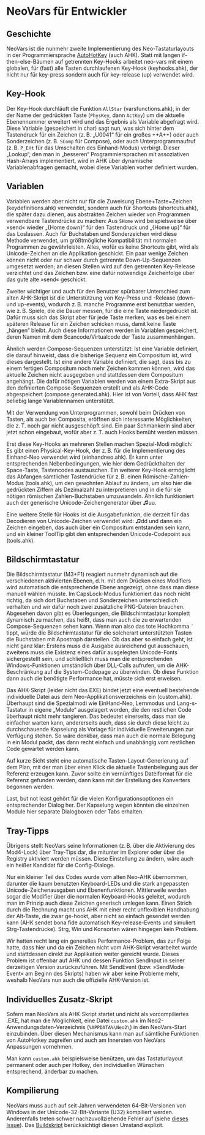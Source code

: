 # NeoVars für Entwickler

## Geschichte
NeoVars ist die nunmehr zweite Implementierung des Neo-Tastaturlayouts in der Programmiersprache [AutoHotKey](https://www.autohotkey.com/) (auch AHK). Statt mit langen if-then-else-Bäumen auf getrennten Key-Hooks arbeitet neo-vars mit einem globalen, für (fast) alle Tasten durchlaufenen Key-Hook (keyhooks.ahk), der nicht nur für key-press sondern auch für key-release (up) verwendet wird.

## Key-Hook
Der Key-Hook durchläuft die Funktion `AllStar` (varsfunctions.ahk), in der der Name der gedrückten Taste (`PhysKey`, dann `ActKey`) um die aktuelle Ebenennummer erweitert wird und das Ergebnis als Variable abgefragt wird. Diese Variable (gespeichert in char) sagt nun, was sich hinter dem Tastendruck für ein Zeichen (z. B. „U0041“ für ein großes ++A++) oder auch Sonderzeichen (z. B. `SComp` für Compose), oder auch Unterprogrammaufruf (z. B. `P_EHt` für das Umschalten des Einhand-Modus) verbirgt. Dieser „Lookup“, den man in „besseren“ Programmiersprachen mit assoziativen Hash-Arrays implementiert, wird in AHK über dynamische Variablenabfragen gemacht, wobei diese Variablen vorher definiert wurden.

## Variablen
Variablen werden aber nicht nur für die Zuweisung Ebene+Taste=Zeichen (keydefinitions.ahk) verwendet, sondern auch für Shortcuts (shortcuts.ahk), die später dazu dienen, aus abstrakten Zeichen wieder von Programmen verwendbare Tastendrücke zu machen: Aus `SHome` wird beispielsweise über »send« wieder „{Home down}“ für den Tastendruck und „{Home up}“ für das Loslassen. Auch für Buchstaben und Sonderzeichen wird diese Methode verwendet, um größtmögliche Kompatibilität mit normalen Programmen zu gewährleisten. Alles, wofür es keine Shortcuts gibt, wird als Unicode-Zeichen an die
Applikation geschickt. Ein paar wenige Zeichen können nicht oder nur schwer durch getrennte Down-Up-Sequenzen umgesetzt werden; an diesen Stellen wird auf den getrennten Key-Release verzichtet und das Zeichen bzw. eine dafür notwendige Zeichenfolge über das gute alte »send« geschickt.

Zweiter wichtiger und auch für den Benutzer spürbarer Unterschied zum alten AHK-Skript ist die Unterstützung von Key-Press und -Release (down- und up-events), wodurch z. B. manche Programme erst benutzbar werden, wie z. B. Spiele, die die Dauer messen, für die eine Taste niedergedrückt ist. Dafür muss sich das Skript aber für jede Taste merken, was es bei einem späteren Release für ein Zeichen schicken muss, damit keine Taste „hängen“ bleibt. Auch diese Informationen werden in Variablen gespeichert, deren Namen mit dem Scancode/Virtualcode der Taste zusammenhängen.

Ähnlich werden Compose-Sequenzen unterstützt: Ist eine Variable definiert, die darauf hinweist, dass die bisherige Sequenz ein Compositum ist, wird dieses dargestellt. Ist eine andere Variable definiert, die sagt, dass bis zu einem fertigen Compositum noch mehr Zeichen kommen können, wird das aktuelle Zeichen nicht ausgegeben und stattdessen dem Compositum angehängt. Die dafür nötigen Variablen werden von einem Extra-Skript aus den definierten Compose-Sequenzen erstellt und als AHK-Code abgespeichert (compose.generated.ahk). Hier ist von Vorteil, dass AHK fast beliebig lange Variablennamen unterstützt.

Mit der Verwendung von Unterprogrammen, sowohl beim Drücken von Tasten, als auch bei Composita, eröffnen sich interessante
Möglichkeiten, die z. T. noch gar nicht ausgeschöpft sind. Ein paar Schmankerln sind aber jetzt schon eingebaut, wofür aber z. T. auch Hooks bemüht werden müssen.

Erst diese Key-Hooks an mehreren Stellen machen Spezial-Modi möglich: Es gibt einen Physical-Key-Hook, der z. B. für die Implementierung des Einhand-Neo verwendet wird (einhandneo.ahk). Er kann unter entsprechenden Nebenbedingungen, wie hier dem Gedrückthalten der Space-Taste, Tastencodes austauschen. Ein weiterer Key-Hook ermöglicht das Abfangen sämtlicher Tastendrücke für z. B. einen Römische-Zahlen-Modus (tools.ahk), um den gewohnten Ablauf zu ändern, um also hier die gedrückten Ziffern als Dezimalzahl zu interpretieren und in die für sie nötigen römischen Zahlen-Buchstaben umzuwandeln. Ähnlich funktioniert auch der generische Unicode-Zeichengenerator über ♫uu.

Eine weitere Stelle für Hooks ist die Ausgabefunktion, die derzeit für das Decodieren von Unicode-Zeichen verwendet wird: ♫dd und dann ein Zeichen eingeben, das auch über ein Compositum entstanden sein kann, und ein kleiner ToolTip gibt den entsprechenden Unicode-Codepoint aus (tools.ahk).

## Bildschirmtastatur
Die Bildschirmtastatur (M3+F1) reagiert nunmehr dynamisch auf die verschiedenen aktivierten Ebenen, d. h. mit dem Drücken eines Modifiers wird automatisch die entsprechende Ebene angezeigt, ohne dass man diese manuell wählen müsste. Im CapsLock-Modus funktioniert das noch nicht richtig, da sich dort Buchstaben und Sonderzeichen unterschiedlich verhalten und wir dafür noch zwei zusätzliche PNG-Dateien brauchen. Abgesehen davon gibt es Überlegungen, die Bildschirmtastatur komplett dynamisch zu machen, das heißt, dass man auch die zu erwartenden Compose-Sequenzen sehen kann. Wenn man also das tote Hochkomma `´` tippt, würde die Bildschirmtastatur für die solcherart unterstützten Tasten die Buchstaben mit Apostroph darstellen. Ob das aber so einfach geht, ist nicht ganz klar: Erstens muss die Ausgabe ausreichend gut ausschauen, zweitens muss die Existenz eines dafür ausgelegten Unicode-Fonts sichergestellt sein, und schließlich muss man die entsprechenden Windows-Funktionen umständlich über DLL-Calls aufrufen, um die AHK-Beschränkung auf die System-Codepage zu überwinden. Ob diese Funktion dann auch die benötigte Performance hat, müsste sich erst erweisen.

Das AHK-Skript (leider nicht das EXE) bindet jetzt eine eventuell bestehende individuelle Datei aus dem Neo-Applikationsverzeichnis ein (custom.ahk). Überhaupt sind die Spezialmodi wie EinHand-Neo, Lernmodus und Lang-s-Tastatur in eigene „Module“ ausgelagert worden, die den restlichen Code überhaupt nicht mehr tangieren. Das bedeutet einerseits, dass man sie einfacher warten kann, andererseits auch, dass sie durch diese leicht zu durchschauende Kapselung als Vorlage für individuelle Erweiterungen zur Verfügung stehen. So wäre denkbar, dass man auch die normale Belegung in ein Modul packt, das dann recht einfach und unabhängig vom restlichen Code gewartet werden kann.

Auf kurze Sicht steht eine automatische Tasten-Layout-Generierung auf dem Plan, mit der man über einen Klick die aktuelle Tastenbelegung aus der Referenz erzeugen kann. Zuvor sollte ein vernünftiges Dateiformat für die Referenz gefunden werden, dann kann mit der Erstellung des Konverters begonnen werden.

Last, but not least gehört für die vielen Konfigurationsoptionen ein entsprechender Dialog her. Der Kapselung wegen könnten die einzelnen Module hier separate Dialogboxen oder Tabs erhalten.

## Tray-Tipps
Übrigens stellt NeoVars seine Informationen (z. B. über die Aktivierung des Mod4-Lock) über Tray-Tips dar, die mitunter im Explorer oder über die Registry aktiviert werden müssen. Diese Einstellung zu ändern, wäre auch ein heißer Kandidat für die Config-Dialoge.

Nur ein kleiner Teil des Codes wurde vom alten Neo-AHK übernommen, darunter die kaum benutzten Keyboard-LEDs und die stark angepassten Unicode-Zeichenausgaben und Ebenenfunktionen. Mittlerweile werden sogar die Modifier über die normalen Keyboard-Hooks geleitet, wodurch man im Prinzip auch diese Zeichen generisch umlegen kann. Einen Strich durch die Rechnung macht uns AHK mit einer recht unflexiblen Handhabung der Alt-Taste, die zwar ge-hookt, aber nicht so einfach gesendet werden kann (AHK sendet bona fide automatisch Key-release-Events und simuliert Strg-Tastendrücke). Strg, Win und Konsorten wären hingegen kein Problem.

Wir hatten recht lang ein generelles Performance-Problem, das zur Folge hatte, dass hier und da ein Zeichen nicht vom AHK-Skript verarbeitet wurde und stattdessen direkt zur Applikation weiter gereicht wurde. Dieses Problem ist offenbar auf AHK und dessen Funktion SendInput in seiner derzeitigen Version zurückzuführen. Mit SendEvent (bzw. »SendMode Event« am Beginn des Skripts) haben wir aber keine Probleme mehr, weshalb NeoVars nun auch die offizielle AHK-Version ist.

## Individuelles Zusatz-Skript
Sofern man NeoVars als AHK-Skript startet und nicht als vorcompiliertes .EXE, hat man die Möglichkeit, eine Datei `custom.ahk` im Neo2-Anwendungsdaten-Verzeichnis (`%APPDATA%\Neo2\`) in den NeoVars-Start einzubinden. Über diesen Mechanismus kann man auf sämtliche Funktionen von AutoHotkey zugreifen und auch am Innersten von NeoVars Anpassungen vornehmen.

Man kann `custom.ahk` beispielsweise benützen, um das Tastaturlayout permanent oder auch per Hotkey, den individuellen Wünschen entsprechend, änderbar zu machen.

## Kompilierung
NeoVars muss auch auf seit Jahren verwendeten 64-Bit-Versionen von Windows in der Unicode-32-Bit-Variante (U32) kompiliert werden. Anderenfalls treten schwer nachzuvollziehende Fehler auf (siehe [dieses Issue](https://git.neo-layout.org/neo/neo-layout/issues/550)). Das [Buildskript](https://git.neo-layout.org/neo/neo-layout/src/commit/5b5115081df3526f17288184fd52aa25ac4a3659/windows/neo-vars/build/make-build.bat#L43) berücksichtigt diesen Umstand explizit.
